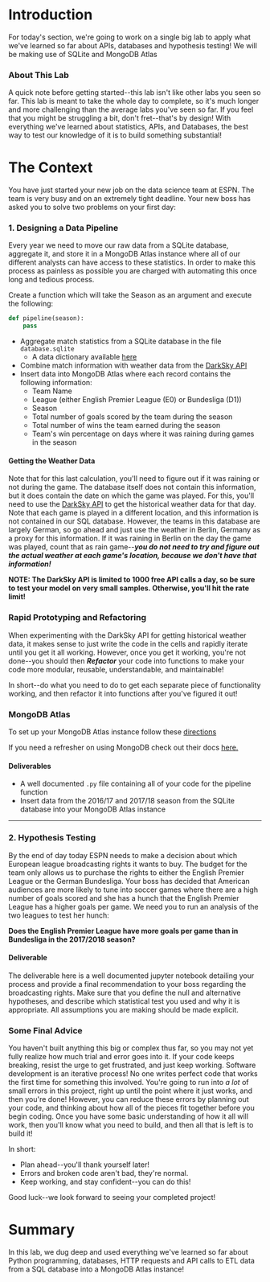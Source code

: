 
# Introduction

For today's section, we're going to work on a single big lab to apply what we've learned so far about APIs, databases and hypothesis testing! We will be making use of SQLite and MongoDB Atlas

### About This Lab

A quick note before getting started--this lab isn't like other labs you seen so far. This lab is meant to take the whole day to complete, so it's much longer and more challenging than the average labs you've seen so far. If you feel that you might be struggling a bit, don't fret--that's by design! With everything we've learned about statistics, APIs, and Databases, the best way to test our knowledge of it is to build something substantial!

# The Context

You have just started your new job on the data science team at ESPN. The team is very busy and on an extremely tight deadline. Your new boss has asked you to solve two problems on your first day:


### 1. Designing a Data Pipeline
Every year we need to move our raw data from a SQLite database, aggregate it, and store it in a MongoDB Atlas instance where all of our different analysts can have access to these statistics. In order to make this process as painless as possible you are charged with automating this once long and tedious process.

Create a function which will take the Season as an argument and execute the following:
```python
def pipeline(season):
    pass
```
* Aggregate match statistics from a SQLite database in the file `database.sqlite`
    * A data dictionary available [here](https://www.kaggle.com/laudanum/footballdelphi)
* Combine match information with weather data from the [DarkSky API](https://darksky.net/dev)
* Insert data into MongoDB Atlas where each record contains the following information:
   * Team Name
   * League (either English Premier League (E0) or Bundesliga (D1))
   * Season
   * Total number of goals scored by the team during the season
   * Total number of wins the team earned during the season
   * Team's win percentage on days where it was raining during games in the season

#### Getting the Weather Data

Note that for this last calculation, you'll need to figure out if it was raining or not during the game. The database itself does not contain this information, but it does contain the date on which the game was played. For this, you'll need to use the [DarkSky API](https://darksky.net/dev) to get the historical weather data for that day. Note that each game is played in a different location, and this information is not contained in our SQL database. However, the teams in this database are largely German, so go ahead and just use the weather in Berlin, Germany as a proxy for this information. If it was raining in Berlin on the day the game was played, count that as rain game--**_you do not need to try and figure out the actual weather at each game's location, because we don't have that information!_**

**NOTE: The DarkSky API is limited to 1000 free API calls a day, so be sure to test your model on very small samples. Otherwise, you'll hit the rate limit!**

### Rapid Prototyping and Refactoring

When experimenting with the DarkSky API for getting historical weather data, it makes sense to just write the code in the cells and rapidly iterate until you get it all working. However, once you get it working, you're not done--you should then **_Refactor_** your code into functions to make your code more modular, reusable, understandable, and maintainable!

In short--do what you need to do to get each separate piece of functionality working, and then refactor it into functions after you've figured it out!

### MongoDB Atlas

To set up your MongoDB Atlas instance follow these [directions](https://docs.google.com/document/d/1ghOi6jd0Nw4jOOOevuUpncuRAEOdEEC28NUI0pqUyFA/edit)

If you need a refresher on using MongoDB check out their docs [here.](https://api.mongodb.com/python/current/tutorial.html)

#### Deliverables
- A well documented `.py` file containing all of your code for the pipeline function
- Insert data from the 2016/17 and 2017/18 season from the SQLite database into your MongoDB Atlas instance

----------------------------------------------------------------------------------------------------

### 2. Hypothesis Testing
By the end of day today ESPN needs to make a decision about which European league broadcasting rights it wants to buy. The budget for the team only allows us to purchase the rights to either the English Premier League or the German Bundesliga. Your boss has decided that American audiences are more likely to tune into soccer games where there are a high number of goals scored and she has a hunch that the English Premier League has a higher goals per game. We need you to run an analysis of the two leagues to test her hunch:

__Does the English Premier League have more goals per game than in Bundesliga in the 2017/2018 season?__


#### Deliverable
The deliverable here is a well documented jupyter notebook detailing your process and provide a final recommendation to your boss regarding the broadcasting rights. Make sure that you define the null and alternative hypotheses, and describe which statistical test you used and why it is appropriate. All assumptions you are making should be made explicit.

### Some Final Advice

You haven't built anything this big or complex thus far, so you may not yet fully realize how much trial and error goes into it. If your code keeps breaking, resist the urge to get frustrated, and just keep working. Software development is an iterative process!  No one writes perfect code that works the first time for something this involved. You're going to run into _a lot_ of small errors in this project, right up until the point where it just works, and then you're done! However, you can reduce these errors by planning out your code, and thinking about how all of the pieces fit together before you begin coding. Once you have some basic understanding of how it all will work, then you'll know what you need to build, and then all that is left is to build it!

In short:

* Plan ahead--you'll thank yourself later!
* Errors and broken code aren't bad, they're normal. 
* Keep working, and stay confident--you can do this!

Good luck--we look forward to seeing your completed project!

# Summary

In this lab, we dug deep and used everything we've learned so far about Python programming, databases, HTTP requests and API calls to ETL data from a SQL database into a MongoDB Atlas instance!
